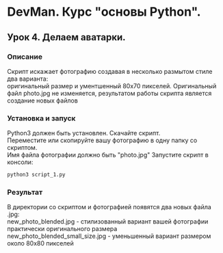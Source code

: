 # DevMan. Курс "основы Python". 
## Урок 4. Делаем аватарки.
### Описание
Скрипт искажает фотографию создавая в несколько размытом стиле два варианта:  
оригинальный размер и ументшенный 80х70 пикселей. Оригинальный файл photo.jpg не изменяется, результатом работы скрипта является создание новых файлов
### Установка и запуск
Python3 должен быть установлен.
Скачайте скрипт.  
Переместите или скопируйте вашу фотографию в одну папку со скриптом.  
Имя файла фотографии должно быть "photo.jpg"
Запустите скрипт в консоли:
```bash
python3 script_1.py
```
### Результат
В директории со скриптом и фотографией появятся два новых файла .jpg:  
new_photo_blended.jpg - стилизованный вариант вашей фотографии практически оригинального размера  
new_photo_blended_small_size.jpg - уменьшенный вариант размером около 80х80 пикселей
